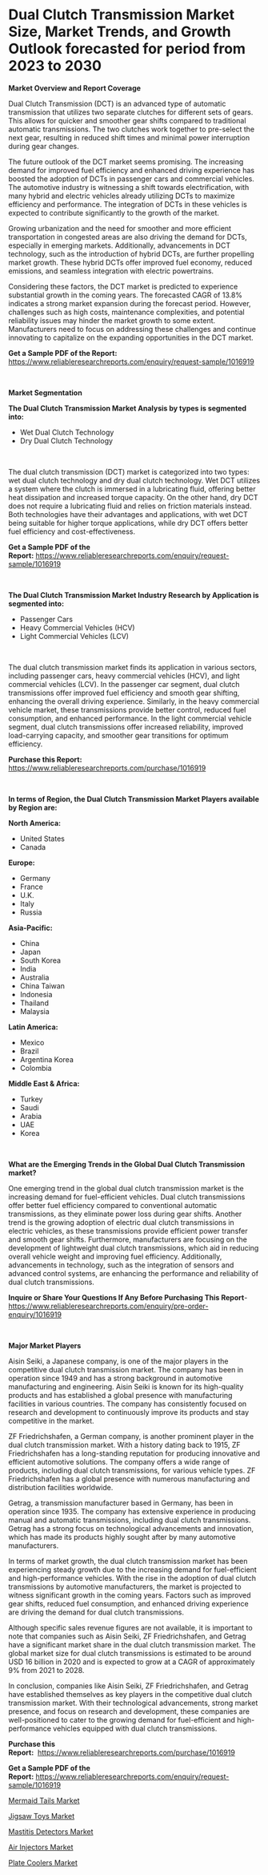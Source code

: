 <p><h1>Dual Clutch Transmission Market Size, Market Trends, and Growth Outlook forecasted for period from 2023 to 2030</h1></p><p><strong>Market Overview and Report Coverage</strong></p>
<p><p>Dual Clutch Transmission (DCT) is an advanced type of automatic transmission that utilizes two separate clutches for different sets of gears. This allows for quicker and smoother gear shifts compared to traditional automatic transmissions. The two clutches work together to pre-select the next gear, resulting in reduced shift times and minimal power interruption during gear changes.</p><p>The future outlook of the DCT market seems promising. The increasing demand for improved fuel efficiency and enhanced driving experience has boosted the adoption of DCTs in passenger cars and commercial vehicles. The automotive industry is witnessing a shift towards electrification, with many hybrid and electric vehicles already utilizing DCTs to maximize efficiency and performance. The integration of DCTs in these vehicles is expected to contribute significantly to the growth of the market.</p><p>Growing urbanization and the need for smoother and more efficient transportation in congested areas are also driving the demand for DCTs, especially in emerging markets. Additionally, advancements in DCT technology, such as the introduction of hybrid DCTs, are further propelling market growth. These hybrid DCTs offer improved fuel economy, reduced emissions, and seamless integration with electric powertrains.</p><p>Considering these factors, the DCT market is predicted to experience substantial growth in the coming years. The forecasted CAGR of 13.8% indicates a strong market expansion during the forecast period. However, challenges such as high costs, maintenance complexities, and potential reliability issues may hinder the market growth to some extent. Manufacturers need to focus on addressing these challenges and continue innovating to capitalize on the expanding opportunities in the DCT market.</p></p>
<p><strong>Get a Sample PDF of the Report:</strong> <a href="https://www.reliableresearchreports.com/enquiry/request-sample/1016919">https://www.reliableresearchreports.com/enquiry/request-sample/1016919</a></p>
<p>&nbsp;</p>
<p><strong>Market Segmentation</strong></p>
<p><strong>The Dual Clutch Transmission Market Analysis by types is segmented into:</strong></p>
<p><ul><li>Wet Dual Clutch Technology</li><li>Dry Dual Clutch Technology</li></ul></p>
<p>&nbsp;</p>
<p><p>The dual clutch transmission (DCT) market is categorized into two types: wet dual clutch technology and dry dual clutch technology. Wet DCT utilizes a system where the clutch is immersed in a lubricating fluid, offering better heat dissipation and increased torque capacity. On the other hand, dry DCT does not require a lubricating fluid and relies on friction materials instead. Both technologies have their advantages and applications, with wet DCT being suitable for higher torque applications, while dry DCT offers better fuel efficiency and cost-effectiveness.</p></p>
<p><strong>Get a Sample PDF of the Report:</strong>&nbsp;<a href="https://www.reliableresearchreports.com/enquiry/request-sample/1016919">https://www.reliableresearchreports.com/enquiry/request-sample/1016919</a></p>
<p>&nbsp;</p>
<p><strong>The Dual Clutch Transmission Market Industry Research by Application is segmented into:</strong></p>
<p><ul><li>Passenger Cars</li><li>Heavy Commercial Vehicles (HCV)</li><li>Light Commercial Vehicles (LCV)</li></ul></p>
<p>&nbsp;</p>
<p><p>The dual clutch transmission market finds its application in various sectors, including passenger cars, heavy commercial vehicles (HCV), and light commercial vehicles (LCV). In the passenger car segment, dual clutch transmissions offer improved fuel efficiency and smooth gear shifting, enhancing the overall driving experience. Similarly, in the heavy commercial vehicle market, these transmissions provide better control, reduced fuel consumption, and enhanced performance. In the light commercial vehicle segment, dual clutch transmissions offer increased reliability, improved load-carrying capacity, and smoother gear transitions for optimum efficiency.</p></p>
<p><strong>Purchase this Report:</strong>&nbsp; <a href="https://www.reliableresearchreports.com/purchase/1016919">https://www.reliableresearchreports.com/purchase/1016919</a></p>
<p>&nbsp;</p>
<p><strong>In terms of Region, the Dual Clutch Transmission Market Players available by Region are:</strong></p>
<p>
    <p> <strong> North America: </strong>
        <ul>
            <li>United States</li>
            <li>Canada</li>
        </ul>
        </p> 
    <p> <strong> Europe: </strong>
        <ul>
            <li>Germany</li>
            <li>France</li>
            <li>U.K.</li>
            <li>Italy</li>
            <li>Russia</li>
        </ul>
        </p> 
    <p> <strong> Asia-Pacific: </strong>
        <ul>
            <li>China</li>
            <li>Japan</li>
            <li>South Korea</li>
            <li>India</li>
            <li>Australia</li>
            <li>China Taiwan</li>
            <li>Indonesia</li>
            <li>Thailand</li>
            <li>Malaysia</li>
        </ul>
        </p> 
    <p> <strong> Latin America: </strong>
        <ul>
            <li>Mexico</li>
            <li>Brazil</li>
            <li>Argentina Korea</li>
            <li>Colombia</li>
        </ul>
        </p> 
    <p> <strong> Middle East & Africa: </strong>
        <ul>
            <li>Turkey</li>
            <li>Saudi</li>
            <li>Arabia</li>
            <li>UAE</li>
            <li>Korea</li>
        </ul>
    </p>
    </p>
<p>&nbsp;</p>
<p><strong>What are the Emerging Trends in the Global Dual Clutch Transmission market?</strong></p>
<p><p>One emerging trend in the global dual clutch transmission market is the increasing demand for fuel-efficient vehicles. Dual clutch transmissions offer better fuel efficiency compared to conventional automatic transmissions, as they eliminate power loss during gear shifts. Another trend is the growing adoption of electric dual clutch transmissions in electric vehicles, as these transmissions provide efficient power transfer and smooth gear shifts. Furthermore, manufacturers are focusing on the development of lightweight dual clutch transmissions, which aid in reducing overall vehicle weight and improving fuel efficiency. Additionally, advancements in technology, such as the integration of sensors and advanced control systems, are enhancing the performance and reliability of dual clutch transmissions.</p></p>
<p><strong>Inquire or Share Your Questions If Any Before Purchasing This Report</strong>- <a href="https://www.reliableresearchreports.com/enquiry/pre-order-enquiry/1016919">https://www.reliableresearchreports.com/enquiry/pre-order-enquiry/1016919</a></p>
<p>&nbsp;</p>
<p><strong>Major Market Players</strong></p>
<p><p>Aisin Seiki, a Japanese company, is one of the major players in the competitive dual clutch transmission market. The company has been in operation since 1949 and has a strong background in automotive manufacturing and engineering. Aisin Seiki is known for its high-quality products and has established a global presence with manufacturing facilities in various countries. The company has consistently focused on research and development to continuously improve its products and stay competitive in the market.</p><p>ZF Friedrichshafen, a German company, is another prominent player in the dual clutch transmission market. With a history dating back to 1915, ZF Friedrichshafen has a long-standing reputation for producing innovative and efficient automotive solutions. The company offers a wide range of products, including dual clutch transmissions, for various vehicle types. ZF Friedrichshafen has a global presence with numerous manufacturing and distribution facilities worldwide.</p><p>Getrag, a transmission manufacturer based in Germany, has been in operation since 1935. The company has extensive experience in producing manual and automatic transmissions, including dual clutch transmissions. Getrag has a strong focus on technological advancements and innovation, which has made its products highly sought after by many automotive manufacturers.</p><p>In terms of market growth, the dual clutch transmission market has been experiencing steady growth due to the increasing demand for fuel-efficient and high-performance vehicles. With the rise in the adoption of dual clutch transmissions by automotive manufacturers, the market is projected to witness significant growth in the coming years. Factors such as improved gear shifts, reduced fuel consumption, and enhanced driving experience are driving the demand for dual clutch transmissions.</p><p>Although specific sales revenue figures are not available, it is important to note that companies such as Aisin Seiki, ZF Friedrichshafen, and Getrag have a significant market share in the dual clutch transmission market. The global market size for dual clutch transmissions is estimated to be around USD 16 billion in 2020 and is expected to grow at a CAGR of approximately 9% from 2021 to 2028.</p><p>In conclusion, companies like Aisin Seiki, ZF Friedrichshafen, and Getrag have established themselves as key players in the competitive dual clutch transmission market. With their technological advancements, strong market presence, and focus on research and development, these companies are well-positioned to cater to the growing demand for fuel-efficient and high-performance vehicles equipped with dual clutch transmissions.</p></p>
<p><strong>Purchase this Report:</strong>&nbsp;&nbsp;<a href="https://www.reliableresearchreports.com/purchase/1016919">https://www.reliableresearchreports.com/purchase/1016919</a></p>
<p></p>
<p><strong>Get a Sample PDF of the Report:</strong>&nbsp;<a href="https://www.reliableresearchreports.com/enquiry/request-sample/1016919">https://www.reliableresearchreports.com/enquiry/request-sample/1016919</a></p>
<p><p><a href="https://medium.com/@ursulastark1/mermaid-tails-market-insight-market-trends-growth-forecasted-from-2023-to-2030-6328549e8103">Mermaid Tails Market</a></p><p><a href="https://medium.com/@joelstrosin1928/jigsaw-toys-market-analysis-its-cagr-market-segmentation-and-global-industry-overview-fc5c8c322837">Jigsaw Toys Market</a></p><p><a href="https://www.linkedin.com/pulse/mastitis-detectors-market-size-share-amp-trends-analysis-report-kpbwe/">Mastitis Detectors Market</a></p><p><a href="https://www.linkedin.com/pulse/air-injectors-market-size-share-global-analysis-report-2023-zzhke/">Air Injectors Market</a></p><p><a href="https://www.linkedin.com/pulse/plate-coolers-market-insights-players-forecast-till-2030-tzo6e/">Plate Coolers Market</a></p></p>